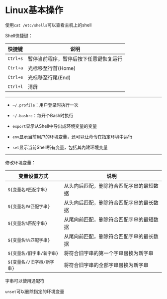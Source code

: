 # Linux基本操作

使用`cat /etc/shells`可以查看主机上的shell

Shell快捷键：

|快捷键|说明|
|---|---|
|`Ctrl+s`|暂停当前程序，暂停后按下任意键恢复运行|
|`Ctrl+a`|光标移至行首(Home)|
|`Ctrl+e`|光标移至行尾(End)|
|`Ctrl+l`|清屏|

-----

* `~/.profile`：用户登录时执行一次
* `~/.bashrc`：每开个Bash时执行

* `export`显示从Shell中导出成环境变量的变量
* `env`显示当前用户的环境变量，还可以让命令在指定环境中运行
* `set`显示当前Shell所有变量，包括其內建环境变量

-----

修改环境变量：

|变量设置方式|说明|
|---|---|
|`${变量名#匹配字串}`|从头向后匹配，删除符合匹配字串的最短数据|
|`${变量名##匹配字串}`|从头向后匹配，删除符合匹配字串的最长数据|
|`${变量名%匹配字串}`|从尾向前匹配，删除符合匹配字串的最短数据|
|`${变量名%%匹配字串}`|从尾向前匹配，删除符合匹配字串的最长数据|
|`${变量名/旧字串/新字串}`|将符合旧字串的第一个字串替换为新字串|
|`${变量名//旧字串/新字串}`|将符合旧字串的全部字串替换为新字串|

字串可以使用通配符

`unset`可以删除指定的环境变量


